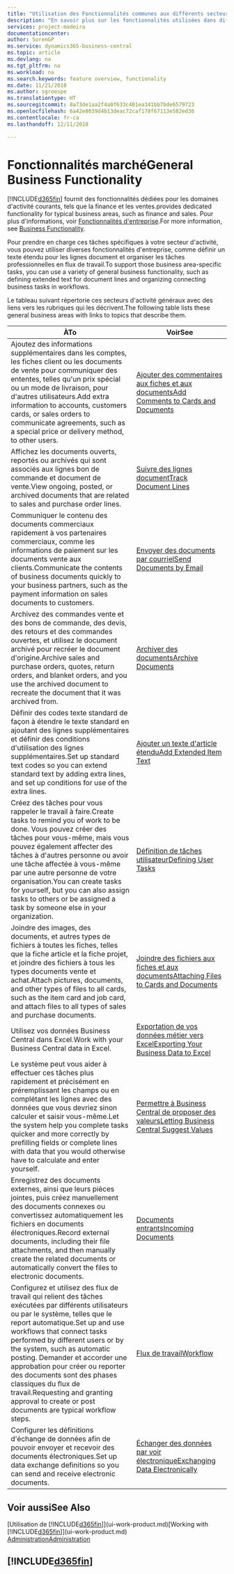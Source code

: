 ```yaml
---
title: "Utilisation des Fonctionnalités communes aux différents secteurs d'activité | Microsoft Docs"
description: "En savoir plus sur les fonctionnalités utilisées dans différents secteurs d'activité dans Business Central."
services: project-madeira
documentationcenter: 
author: SorenGP
ms.service: dynamics365-business-central
ms.topic: article
ms.devlang: na
ms.tgt_pltfrm: na
ms.workload: na
ms.search.keywords: feature overview, functionality
ms.date: 11/21/2018
ms.author: sgroespe
ms.translationtype: HT
ms.sourcegitcommit: 8a73de1aa2f4a0f633c401ea341bb7bde6579723
ms.openlocfilehash: 6a42e8039d4b13deac72caf178f67113e582ed36
ms.contentlocale: fr-ca
ms.lasthandoff: 12/11/2018

---
```

# <a name="general-business-functionality"></a><span data-ttu-id="2c242-103">Fonctionnalités marché</span><span class="sxs-lookup"><span data-stu-id="2c242-103">General Business Functionality</span></span>
[!INCLUDE[d365fin](includes/d365fin_md.md)] <span data-ttu-id="2c242-104">fournit des fonctionnalités dédiées pour les domaines d'activité courants, tels que la finance et les ventes.</span><span class="sxs-lookup"><span data-stu-id="2c242-104">provides dedicated functionality for typical business areas, such as finance and sales.</span></span> <span data-ttu-id="2c242-105">Pour plus d'informations, voir [Fonctionnalités d'entreprise](across-business-functionality.md).</span><span class="sxs-lookup"><span data-stu-id="2c242-105">For more information, see [Business Functionality](across-business-functionality.md).</span></span>

<span data-ttu-id="2c242-106">Pour prendre en charge ces tâches spécifiques à votre secteur d'activité, vous pouvez utiliser diverses fonctionnalités d'entreprise, comme définir un texte étendu pour les lignes document et organiser les tâches professionnelles en flux de travail.</span><span class="sxs-lookup"><span data-stu-id="2c242-106">To support those business area-specific tasks, you can use a variety of general business functionality, such as defining extended text for document lines and organizing connecting business tasks in workflows.</span></span>

<span data-ttu-id="2c242-107">Le tableau suivant répertorie ces secteurs d'activité généraux avec des liens vers les rubriques qui les décrivent.</span><span class="sxs-lookup"><span data-stu-id="2c242-107">The following table lists these general business areas with links to topics that describe them.</span></span>

| <span data-ttu-id="2c242-108">À</span><span class="sxs-lookup"><span data-stu-id="2c242-108">To</span></span> | <span data-ttu-id="2c242-109">Voir</span><span class="sxs-lookup"><span data-stu-id="2c242-109">See</span></span> |
| --- | --- |
|<span data-ttu-id="2c242-110">Ajoutez des informations supplémentaires dans les comptes, les fiches client ou les documents de vente pour communiquer des ententes, telles qu'un prix spécial ou un mode de livraison, pour d'autres utilisateurs.</span><span class="sxs-lookup"><span data-stu-id="2c242-110">Add extra information to accounts, customers cards, or sales orders to communicate agreements, such as a special price or delivery method, to other users.</span></span>|[<span data-ttu-id="2c242-111">Ajouter des commentaires aux fiches et aux documents</span><span class="sxs-lookup"><span data-stu-id="2c242-111">Add Comments to Cards and Documents</span></span>](across-how-use-comments.md)|
|<span data-ttu-id="2c242-112">Affichez les documents ouverts, reportés ou archivés qui sont associés aux lignes bon de commande et document de vente.</span><span class="sxs-lookup"><span data-stu-id="2c242-112">View ongoing, posted, or archived documents that are related to sales and purchase order lines.</span></span>|[<span data-ttu-id="2c242-113">Suivre des lignes document</span><span class="sxs-lookup"><span data-stu-id="2c242-113">Track Document Lines</span></span>](across-how-to-track-document-lines.md)|
| <span data-ttu-id="2c242-114">Communiquer le contenu des documents commerciaux rapidement à vos partenaires commerciaux, comme les informations de paiement sur les documents vente aux clients.</span><span class="sxs-lookup"><span data-stu-id="2c242-114">Communicate the contents of business documents quickly to your business partners, such as the payment information on sales documents to customers.</span></span> |[<span data-ttu-id="2c242-115">Envoyer des documents par courriel</span><span class="sxs-lookup"><span data-stu-id="2c242-115">Send Documents by Email</span></span>](ui-how-send-documents-email.md) |
|<span data-ttu-id="2c242-116">Archivez des commandes vente et des bons de commande, des devis, des retours et des commandes ouvertes, et utilisez le document archivé pour recréer le document d'origine.</span><span class="sxs-lookup"><span data-stu-id="2c242-116">Archive sales and purchase orders, quotes, return orders, and blanket orders, and you use the archived document to recreate the document that it was archived from.</span></span>|[<span data-ttu-id="2c242-117">Archiver des documents</span><span class="sxs-lookup"><span data-stu-id="2c242-117">Archive Documents</span></span>](across-how-to-archive-documents.md)|
| <span data-ttu-id="2c242-118">Définir des codes texte standard de façon à étendre le texte standard en ajoutant des lignes supplémentaires et définir des conditions d'utilisation des lignes supplémentaires.</span><span class="sxs-lookup"><span data-stu-id="2c242-118">Set up standard text codes so you can extend standard text by adding extra lines, and set up conditions for use of the extra lines.</span></span> |[<span data-ttu-id="2c242-119">Ajouter un texte d'article étendu</span><span class="sxs-lookup"><span data-stu-id="2c242-119">Add Extended Item Text</span></span>](ui-how-define-ext-text.md) |
|<span data-ttu-id="2c242-120">Créez des tâches pour vous rappeler le travail à faire.</span><span class="sxs-lookup"><span data-stu-id="2c242-120">Create tasks to remind you of work to be done.</span></span> <span data-ttu-id="2c242-121">Vous pouvez créer des tâches pour vous-même, mais vous pouvez également affecter des tâches à d'autres personne ou avoir une tâche affectée à vous-même par une autre personne de votre organisation.</span><span class="sxs-lookup"><span data-stu-id="2c242-121">You can create tasks for yourself, but you can also assign tasks to others or be assigned a task by someone else in your organization.</span></span>|[<span data-ttu-id="2c242-122">Définition de tâches utilisateur</span><span class="sxs-lookup"><span data-stu-id="2c242-122">Defining User Tasks</span></span>](across-user-tasks.md)|
|<span data-ttu-id="2c242-123">Joindre des images, des documents, et autres types de fichiers à toutes les fiches, telles que la fiche article et la fiche projet, et joindre des fichiers à tous les types documents vente et achat.</span><span class="sxs-lookup"><span data-stu-id="2c242-123">Attach pictures, documents, and other types of files to all cards, such as the item card and job card, and attach files to all types of sales and purchase documents.</span></span>|[<span data-ttu-id="2c242-124">Joindre des fichiers aux fiches et aux documents</span><span class="sxs-lookup"><span data-stu-id="2c242-124">Attaching Files to Cards and Documents</span></span>](across-attach-document-master-data.md)|
|<span data-ttu-id="2c242-125">Utilisez vos données Business Central dans Excel.</span><span class="sxs-lookup"><span data-stu-id="2c242-125">Work with your Business Central data in Excel.</span></span>|[<span data-ttu-id="2c242-126">Exportation de vos données métier vers Excel</span><span class="sxs-lookup"><span data-stu-id="2c242-126">Exporting Your Business Data to Excel</span></span>](about-export-data.md)| 
|<span data-ttu-id="2c242-127">Le système peut vous aider à effectuer ces tâches plus rapidement et précisément en préremplissant les champs ou en complétant les lignes avec des données que vous devriez sinon calculer et saisir vous-même.</span><span class="sxs-lookup"><span data-stu-id="2c242-127">Let the system help you complete tasks quicker and more correctly by prefilling fields or complete lines with data that you would otherwise have to calculate and enter yourself.</span></span>|[<span data-ttu-id="2c242-128">Permettre à Business Central de proposer des valeurs</span><span class="sxs-lookup"><span data-stu-id="2c242-128">Letting Business Central Suggest Values</span></span>](ui-let-system-suggest-values.md)|
|<span data-ttu-id="2c242-129">Enregistrez des documents externes, ainsi que leurs pièces jointes, puis créez manuellement des documents connexes ou convertissez automatiquement les fichiers en documents électroniques.</span><span class="sxs-lookup"><span data-stu-id="2c242-129">Record external documents, including their file attachments, and then manually create the related documents or automatically convert the files to electronic documents.</span></span>|[<span data-ttu-id="2c242-130">Documents entrants</span><span class="sxs-lookup"><span data-stu-id="2c242-130">Incoming Documents</span></span>](across-income-documents.md)|
|<span data-ttu-id="2c242-131">Configurez et utilisez des flux de travail qui relient des tâches exécutées par différents utilisateurs ou par le système, telles que le report automatique.</span><span class="sxs-lookup"><span data-stu-id="2c242-131">Set up and use workflows that connect tasks performed by different users or by the system, such as automatic posting.</span></span> <span data-ttu-id="2c242-132">Demander et accorder une approbation pour créer ou reporter des documents sont des phases classiques du flux de travail.</span><span class="sxs-lookup"><span data-stu-id="2c242-132">Requesting and granting approval to create or post documents are typical workflow steps.</span></span>|[<span data-ttu-id="2c242-133">Flux de travail</span><span class="sxs-lookup"><span data-stu-id="2c242-133">Workflow</span></span>](across-workflow.md)|
| <span data-ttu-id="2c242-134">Configurer les définitions d'échange de données afin de pouvoir envoyer et recevoir des documents électroniques.</span><span class="sxs-lookup"><span data-stu-id="2c242-134">Set up data exchange definitions so you can send and receive electronic documents.</span></span> |[<span data-ttu-id="2c242-135">Échanger des données par voir électronique</span><span class="sxs-lookup"><span data-stu-id="2c242-135">Exchanging Data Electronically</span></span>](across-data-exchange.md) |

## <a name="see-also"></a><span data-ttu-id="2c242-136">Voir aussi</span><span class="sxs-lookup"><span data-stu-id="2c242-136">See Also</span></span>
<span data-ttu-id="2c242-137">[Utilisation de [!INCLUDE[d365fin](includes/d365fin_md.md)]](ui-work-product.md)</span><span class="sxs-lookup"><span data-stu-id="2c242-137">[Working with [!INCLUDE[d365fin](includes/d365fin_md.md)]](ui-work-product.md)</span></span>  
[<span data-ttu-id="2c242-138">Administration</span><span class="sxs-lookup"><span data-stu-id="2c242-138">Administration</span></span>](admin-setup-and-administration.md)

## [!INCLUDE[d365fin](includes/free_trial_md.md)]  

